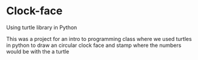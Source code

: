 # Clock-face
Using turtle library in Python

This was a project for an intro to programming class where we used turtles in python to draw an circular clock face and stamp
  where the numbers would be with the a turtle
